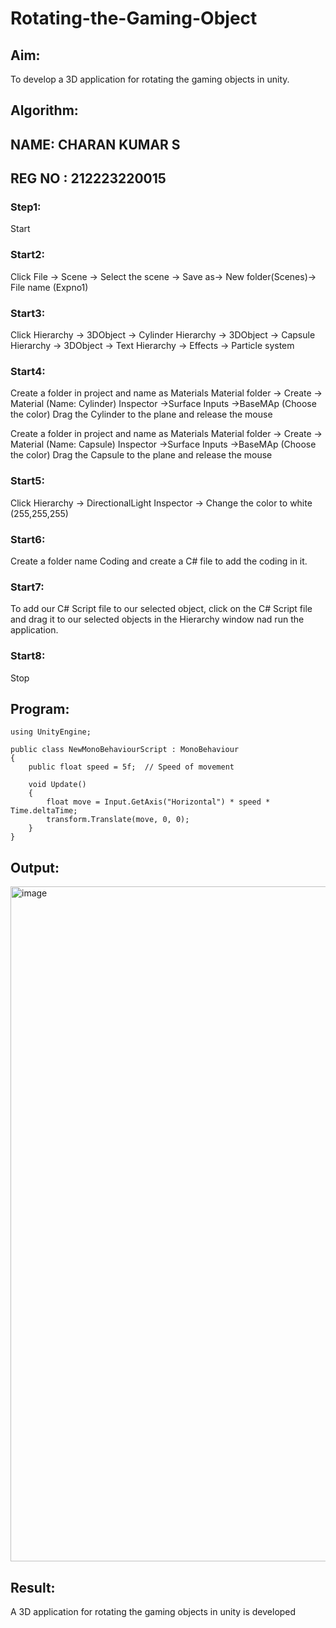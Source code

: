 # Rotating-the-Gaming-Object

## Aim:
To develop a 3D application for rotating the gaming objects in unity.
## Algorithm:
## NAME: CHARAN KUMAR S
## REG NO : 212223220015
### Step1:
Start
### Start2:
Click File -> Scene -> Select the scene -> Save as-> New folder(Scenes)-> File name (Expno1)
### Start3:
Click Hierarchy -> 3DObject -> Cylinder
Hierarchy -> 3DObject -> Capsule
Hierarchy -> 3DObject -> Text
Hierarchy -> Effects -> Particle system
### Start4:
Create a folder in project and name as Materials
Material folder -> Create -> Material (Name: Cylinder)
Inspector ->Surface Inputs ->BaseMAp (Choose the color)
Drag the Cylinder to the plane and release the mouse

Create a folder in project and name as Materials
Material folder -> Create -> Material (Name: Capsule)
Inspector ->Surface Inputs ->BaseMAp (Choose the color)
Drag the Capsule to the plane and release the mouse

### Start5:
Click Hierarchy -> DirectionalLight
Inspector -> Change the color to white (255,255,255)

### Start6:
Create a folder name Coding and create a C# file to add the coding in it.

### Start7:
To add our C# Script file to our selected object, click on the C# Script file and drag it to our selected objects in the Hierarchy window nad run the application.

### Start8:
Stop

## Program:
```
using UnityEngine;

public class NewMonoBehaviourScript : MonoBehaviour
{
    public float speed = 5f;  // Speed of movement

    void Update()
    {
        float move = Input.GetAxis("Horizontal") * speed * Time.deltaTime;
        transform.Translate(move, 0, 0);
    }
}
```

## Output:
<img width="1920" height="1080" alt="image" src="https://github.com/user-attachments/assets/9c58424c-2439-4bf7-a089-e36f71f2ce62" />


## Result:

A 3D application for rotating the gaming objects in unity is developed
